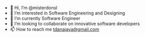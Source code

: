 - 👋 Hi, I’m @misterdonsl
- 👀 I’m interested in Software Engineering and Designing
- 🌱 I’m currently Software Engineer
- 💞️ I’m looking to collaborate on innovative software developers
- 📫 How to reach me tdanajaya@gmail.com

<!---
misterdonsl/misterdonsl is a ✨ special ✨ repository because its `README.md` (this file) appears on your GitHub profile.
You can click the Preview link to take a look at your changes.
--->
